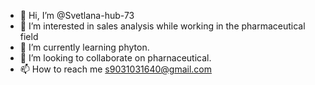 - 👋 Hi, I’m @Svetlana-hub-73
- 👀 I’m interested in sales analysis while working in the pharmaceutical field
- 🌱 I’m currently learning phyton.
- 💞️ I’m looking to collaborate on pharnaceutical.
- 📫 How to reach me s9031031640@gmail.com


<!---
Svetlana-hub-73/Svetlana-hub-73 is a ✨ special ✨ repository because its `README.md` (this file) appears on your GitHub profile.
You can click the Preview link to take a look at your changes.
--->
